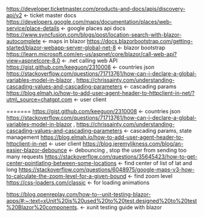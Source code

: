 https://developer.ticketmaster.com/products-and-docs/apis/discovery-api/v2 <- ticket master docs
https://developers.google.com/maps/documentation/places/web-service/place-details <- google places api docs
https://www.syncfusion.com/blogs/post/location-search-with-blazor-autocomplete <- maps in blazor
https://docs.blazorbootstrap.com/getting-started/blazor-webapp-server-global-net-8 <- blazor bootstrap
https://learn.microsoft.com/en-us/aspnet/core/blazor/call-web-api?view=aspnetcore-8.0 <- .net calling web API
https://gist.github.com/keeguon/2310008 <- countries json
https://stackoverflow.com/questions/71713761/how-can-i-declare-a-global-variables-model-in-blazor , https://chrissainty.com/understanding-cascading-values-and-cascading-parameters <- cascading params
https://blog.elmah.io/how-to-add-user-agent-header-to-httpclient-in-net/?utm\_source=chatgpt.com <- user client

=======
https://gist.github.com/keeguon/2310008 <- countries json 
https://stackoverflow.com/questions/71713761/how-can-i-declare-a-global-variables-model-in-blazor , https://chrissainty.com/understanding-cascading-values-and-cascading-parameters <- cascading params, state management
https://blog.elmah.io/how-to-add-user-agent-header-to-httpclient-in-net <- user client
https://blog.jeremylikness.com/blog/an-easier-blazor-debounce <- debouncing , stop the user from sending too many requests
https://stackoverflow.com/questions/35645423/how-to-get-center-pointlatlng-between-some-locations <- find center of list of lat and long
https://stackoverflow.com/questions/6048975/google-maps-v3-how-to-calculate-the-zoom-level-for-a-given-bound <- find zoom level
https://css-loaders.com/classic <- for loading animations



https://blog.openreplay.com/how-to--unit-testing-blazor-apps/#:~:text=xUnit%20is%20used%20to%20test,designed%20to%20test%20Blazor%20components. <- xunit testing guide with blazor


